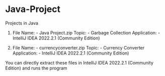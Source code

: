 # Java-Project
Projects in Java

1. File Name: - Java Project.zip
Topic: - Garbage Collection
Application: - IntelliJ IDEA 2022.2.1 (Community Edition)

2. File Name: - currencyconverter.zip
Topic: - Currency Converter
Application: - IntelliJ IDEA 2022.2.1 (Community Edition)

You can directly extract these files in IntelliJ IDEA 2022.2.1 (Community Edition) and runs the program
